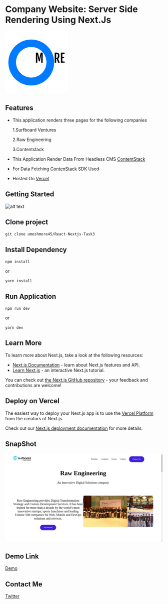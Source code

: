 # Company Website: Server Side Rendering Using Next.Js

![alt text](https://raw.githubusercontent.com/umeshmore45/Timer-Application/master/img/logo.png)


## Features

- This application renders three pages for the following companies

   1.Surfboard Ventures
   
   2.Raw Engineering
   
   3.Contentstack

- This Application Render Data From Headless CMS  [ContentStack](https://www.contentstack.com/)

- For Data Fetching [ContenStack](https://www.contentstack.com/docs/developers/javascript-browser/api-reference/) SDK Used 

- Hosted On [Vercel](https://vercel.com/)

## Getting Started

![alt text](https://media.giphy.com/media/11BbGyhVmk4iLS/giphy.gif)


## Clone project

```
git clone umeshmore45/React-Nextjs-Task3
```
## Install Dependency

```
npm install
```
or 
```
yarn install
```

## Run Application

```
npm run dev
```
or
```
yarn dev
```



## Learn More

To learn more about Next.js, take a look at the following resources:

- [Next.js Documentation](https://nextjs.org/docs) - learn about Next.js features and API.
- [Learn Next.js](https://nextjs.org/learn) - an interactive Next.js tutorial.

You can check out [the Next.js GitHub repository](https://github.com/vercel/next.js/) - your feedback and contributions are welcome!

## Deploy on Vercel

The easiest way to deploy your Next.js app is to use the [Vercel Platform](https://vercel.com/import?utm_medium=default-template&filter=next.js&utm_source=create-next-app&utm_campaign=create-next-app-readme) from the creators of Next.js.

Check out our [Next.js deployment documentation](https://nextjs.org/docs/deployment) for more details.

## SnapShot


![alt text](https://raw.githubusercontent.com/umeshmore45/files/master/Screenshot%20from%202021-01-15%2000-48-22.png)


## Demo Link

 [Demo](https://react-nextjs-task3-git-master.umeshmore45.vercel.app/)


## Contact Me
[Twitter](https://twitter.com/Iamdvirus45)
